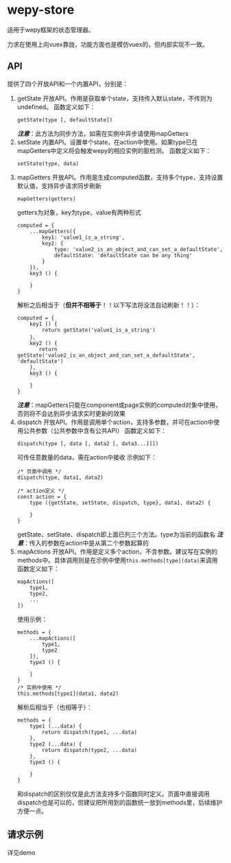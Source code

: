 # wepy-store

适用于wepy框架的状态管理器。

力求在使用上向vuex靠拢，功能方面也是模仿vuex的，但内部实现不一致。

## API
提供了四个开放API和一个内置API，分别是：
1. getState
    开放API。作用是获取单个state，支持传入默认state，不传则为undefined。
    函数定义如下：
    ```
    getState(type [, defaultState])
    ```
    ***注意***：此方法为同步方法，如需在实例中异步请使用mapGetters
2. setState
    内置API。设置单个state，在action中使用。如果type已在mapGetters中定义将会触发wepy的相应实例的脏检测。
    函数定义如下：
    ```
    setState(type, data)
    ```
3. mapGetters
    开放API。作用是生成computed函数，支持多个type，支持设置默认值，支持异步请求同步刷新
    ```
    mapGetters(getters)
    ```
    getters为对象，key为type，value有两种形式
    ```
    computed = {
        ...mapGetters({
            key1: 'value1_is_a_string',
            key2: {
                type: 'value2_is_an_object_and_can_set_a_defaultState',
                defaultState: 'defaultState can be any thing'
            }
        }),
        key3 () {

        }
    }
    ```
    解析之后相当于（**但并不相等于**！！以下写法将没法自动刷新！！）：
    ```
    computed = {
        key1 () {
            return getState('value1_is_a_string')
        }，
        key2 () {
           return getState('value2_is_an_object_and_can_set_a_defaultState', 'defaultState') 
        },
        key3 () {
            
        }
    }
    ```
    ***注意***：mapGetters只能在component或page实例的computed对象中使用，否则将不会达到异步请求实时更新的效果
4. dispatch
    开放API。作用是调用单个action，支持多参数，并可在action中使用公共参数（公共参数中含有公共API）
    函数定义如下：
    ```
    dispatch(type [, data [, data2 [, data3...]]])
    ```
    可传任意数量的data，需在action中接收
    示例如下：
    ```
    /* 页面中调用 */
    dispatch(type, data1, data2)

    /* action定义 */
    const action = {
        type ({getState, setState, dispatch, type}, data1, data2) {
            
        }
    }
    ```
    getState、setState、dispatch即上面已列三个方法。type为当前的函数名
    ***注意***：传入的参数在action中是从第二个参数起算的
5. mapActions
    开放API。作用是定义多个action，不含参数。建议写在实例的methods中。具体调用则是在示例中使用```this.methods[type](data)```来调用
    函数定义如下：
    ```
    mapActions([
        type1,
        type2,
        ...
    ])
    ```
    使用示例：
    ```
    methods = {
        ...mapActions([
            type1,
            type2
        ]),
        type3 () {

        }
    }
    /* 实例中使用 */
    this.methods[type1](data1, data2)
    ```
    解析后相当于（也相等于）：
    ```
    methods = {
        type1 (...data) {
            return dispatch(type1, ...data)
        },
        type2 (...data) {
            return dispatch(type2, ...data)
        },
        type3 () {

        }
    }
    ```
    和dispatch的区别仅仅是此方法支持多个函数同时定义。页面中直接调用dispatch也是可以的，但建议把所用到的函数统一放到methods里，后续维护方便一点。

## 请求示例
详见demo
